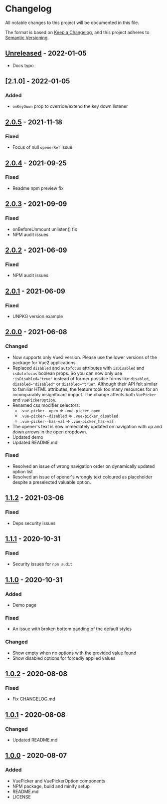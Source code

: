 # Changelog
All notable changes to this project will be documented in this file.

The format is based on [Keep a Changelog](https://keepachangelog.com/en/1.0.0/),
and this project adheres to [Semantic Versioning](https://semver.org/spec/v2.0.0.html).

## [Unreleased] - 2022-01-05
- Docs typo

## [2.1.0] - 2022-01-05
### Added
- `onKeyDown` prop to override/extend the key down listener

## [2.0.5] - 2021-11-18
### Fixed
- Focus of null `openerRef` issue

## [2.0.4] - 2021-09-25
### Fixed
- Readme npm preview fix

## [2.0.3] - 2021-09-09
### Fixed
- onBeforeUnmount unlisten() fix
- NPM audit issues

## [2.0.2] - 2021-06-09
### Fixed
- NPM audit issues

## [2.0.1] - 2021-06-09
### Fixed
- UNPKG version example

## [2.0.0] - 2021-06-08
### Changed
- Now supports only Vue3 version. Please use the lower versions of the package
  for Vue2 applications.
- Replaced `disabled` and `autofocus` attributes with `isDisabled` and
  `isAutofocus` boolean props. So you can now only use `:isDisabled="true"`
  instead of former possible forms like `disabled`, `disabled="disabled"` or
  `disabled="true"`. Although their API felt similar to familiar HTML
  attributes, the feature took too many resources for an incomparably
  insignificant impact. The change affects both `VuePicker` and
  `VuePickerOption`.
- Renamed css modifier selectors:
  - `.vue-picker--open` => `.vue-picker_open`
  - `.vue-picker--disabled` => `.vue-picker_disabled`
  - `.vue-picker--has-val` => `.vue-picker_has-val`
- The opener's text is now immediately updated on navigation with up and down
  arrows in the open dropdown.
- Updated demo
- Updated README.md

### Fixed
- Resolved an issue of wrong navigation order on dynamically updated option list
- Resolved an issue of opener's wrongly text coloured as placeholder despite a
  preselected valuable option.

## [1.1.2] - 2021-03-06
### Fixed
- Deps security issues

## [1.1.1] - 2020-10-31
### Fixed
- Security issues for `npm audit`

## [1.1.0] - 2020-10-31
### Added
- Demo page

### Fixed
- An issue with broken bottom padding of the default styles

### Changed
- Show empty when no options with the provided value found
- Show disabled options for forcedly applied values

## [1.0.2] - 2020-08-08
### Fixed
- Fix CHANGELOG.md

## [1.0.1] - 2020-08-08
### Changed
- Updated README.md

## [1.0.0] - 2020-08-07
### Added
- VuePicker and VuePickerOption components
- NPM package, build and minify setup
- README.md
- LICENSE

[UNRELEASED]: https://github.com/invisiburu/vue-picker/compare/v2.0.5...HEAD
[2.0.5]: https://github.com/invisiburu/vue-picker/compare/v2.0.4...v2.0.5
[2.0.4]: https://github.com/invisiburu/vue-picker/compare/v2.0.3...v2.0.4
[2.0.3]: https://github.com/invisiburu/vue-picker/compare/v2.0.2...v2.0.3
[2.0.2]: https://github.com/invisiburu/vue-picker/compare/v2.0.1...v2.0.2
[2.0.1]: https://github.com/invisiburu/vue-picker/compare/v2.0.0...v2.0.1
[2.0.0]: https://github.com/invisiburu/vue-picker/compare/v1.1.2...v2.0.0
[1.1.2]: https://github.com/invisiburu/vue-picker/compare/v1.1.1...v1.1.2
[1.1.1]: https://github.com/invisiburu/vue-picker/compare/v1.1.0...v1.1.1
[1.1.0]: https://github.com/invisiburu/vue-picker/compare/v1.0.2...v1.1.0
[1.0.2]: https://github.com/invisiburu/vue-picker/compare/v1.0.1...v1.0.2
[1.0.1]: https://github.com/invisiburu/vue-picker/compare/v1.0.0...v1.0.1
[1.0.0]: https://github.com/invisiburu/vue-picker/releases/tag/v1.0.0

